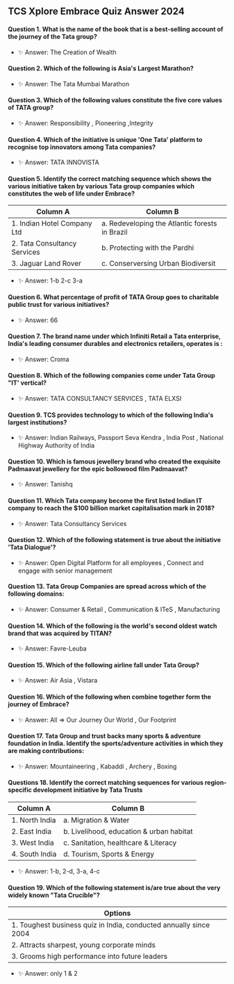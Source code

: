## TCS Xplore Embrace Quiz Answer 2024

#### Question 1. What is the name of the book that is a best-selling account of the journey of the Tata group?
- ✨ Answer: The Creation of Wealth
  
#### Question 2. Which of the following is Asia's Largest Marathon?
- ✨ Answer: The Tata Mumbai Marathon
  
#### Question 3.  Which of the following values constitute the five core values of TATA group?
- ✨ Answer: Responsibility , Pioneering ,Integrity
  
#### Question 4. Which of the initiative is unique 'One Tata' platform to recognise top innovators among Tata companies?
- ✨ Answer: TATA INNOVISTA
  
#### Question 5. Identify the correct matching sequence which shows the various initiative taken by various Tata group companies which constitutes the web of life under Embrace?
| Column A | Column B |
| ------------------------------ | ------------------------------ |                                                
|1. Indian Hotel Company Ltd     |a. Redeveloping the Atlantic forests in Brazil|
|2. Tata Consultancy Services    |b. Protecting with the Pardhi|
|3.  Jaguar Land Rover           |c. Conserversing Urban Biodiversit|
- ✨ Answer: 1-b 2-c 3-a
  
#### Question 6. What percentage of profit of TATA Group goes to charitable public trust for  various initiatives?
- ✨ Answer: 66
  
#### Question 7. The brand name under which Infiniti Retail a Tata enterprise, India's leading consumer durables and electronics retailers, operates is :
- ✨ Answer: Croma

#### Question 8. Which of the following companies come under Tata Group "IT' vertical?
- ✨ Answer: TATA CONSULTANCY SERVICES , TATA ELXSI

#### Question 9. TCS provides technology to which of the following India's largest institutions?
- ✨ Answer: Indian Railways, Passport Seva Kendra , India Post , National Highway Authority of India

#### Question 10.  Which is famous jewellery brand who created the exquisite Padmaavat jewellery for the epic bollowood film Padmaavat?
- ✨ Answer: Tanishq
#### Question 11. Which Tata company become the first listed Indian IT company to reach the $100 billion market capitalisation mark in 2018?
- ✨ Answer: Tata Consultancy Services
#### Question 12. Which of the following statement is true about the initiative 'Tata Dialogue'?
- ✨ Answer: Open Digital Platform for all employees , Connect and engage with senior management
#### Question 13. Tata Group Companies are spread across which of the following domains:
- ✨ Answer: Consumer & Retail , Communication & ITeS , Manufacturing
#### Question 14.  Which of the following is the world's second oldest watch brand that was acquired by TITAN?
- ✨ Answer: Favre-Leuba
#### Question 15. Which of the following airline fall under Tata Group?
- ✨ Answer: Air Asia , Vistara
#### Question 16.  Which of the following when combine together form the journey of Embrace?
- ✨ Answer: All  => Our Journey Our World , Our Footprint
#### Question 17. Tata Group and trust backs many sports & adventure foundation in India. Identify the sports/adventure activities in which they are making contributions:
- ✨ Answer: Mountaineering , Kabaddi , Archery , Boxing
#### Questions 18. Identify the correct matching sequences for various region-specific development initiative by Tata Trusts
| Column A | Column B |
| ------------------------------ | ------------------------------ | 
|1. North India                  |  a. Migration & Water |
|2. East India                   |  b. Livelihood, education & urban habitat |
|3. West India                   |  c. Sanitation, healthcare & Literacy  |
|4. South India                  |  d. Tourism, Sports & Energy |
- ✨ Answer: 1-b, 2-d, 3-a, 4-c

#### Question 19.  Which of the following statement is/are true about the very widely known "Tata Crucible"?   
| Options | 
| ------------------------------------------------------------------ |
| 1. Toughest business quiz in India, conducted annually since 2004  | 
| 2. Attracts sharpest, young corporate minds | 
|  3. Grooms high performance into future leaders | 
- ✨ Answer: only 1 & 2
